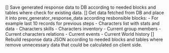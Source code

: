 [] Save generated response data to DB according to needed blocks and tables where check for existing data.
[] Get data fetched from DB and place it into prev_generator_response_data according resbonsible blocks:
    - For example last 10 records for previous steps
    - Characters list with stats and data
    - Characters skills
    - Characters inventory
    - Current group members
    - Current characters relations
    - Current events
    - Current World history
[] Rebuild response data JSON according to needed blocks and tables where remove unnecessary data that could be calculated on client side.